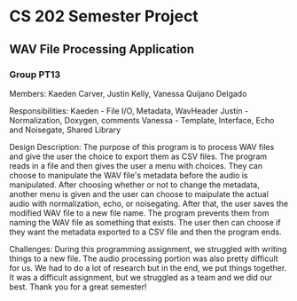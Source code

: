# CS 202 Semester Project
## WAV File Processing Application
### Group PT13


Members: Kaeden Carver, Justin Kelly, Vanessa Quijano Delgado

Responsibilities:
Kaeden - File I/O, Metadata, WavHeader
Justin - Normalization, Doxygen, comments
Vanessa - Template, Interface, Echo and Noisegate, Shared Library

Design Description:
The purpose of this program is to process WAV files and give the user the choice to export them
as CSV files. The program reads in a file and then gives the user a menu with choices. They can 
choose to manipulate the WAV file's metadata before the audio is manipulated. After choosing 
whether or not to change the metadata, another menu is given and the user can choose to 
maipulate the actual audio with normalization, echo, or noisegating. After that, the user saves
the modified WAV file to a new file name. The program prevents them from naming the WAV file as 
something that exists. The user then can choose if they want the metadata exported to a CSV file
and then the program ends.

Challenges:
During this programming assignment, we struggled with writing things to a new file. The audio processing
portion was also pretty difficult for us. We had to do a lot of research but in the end, we put things 
together. It was a difficult assignment, but we struggled as a team and we did our best. Thank you
for a great semester!






